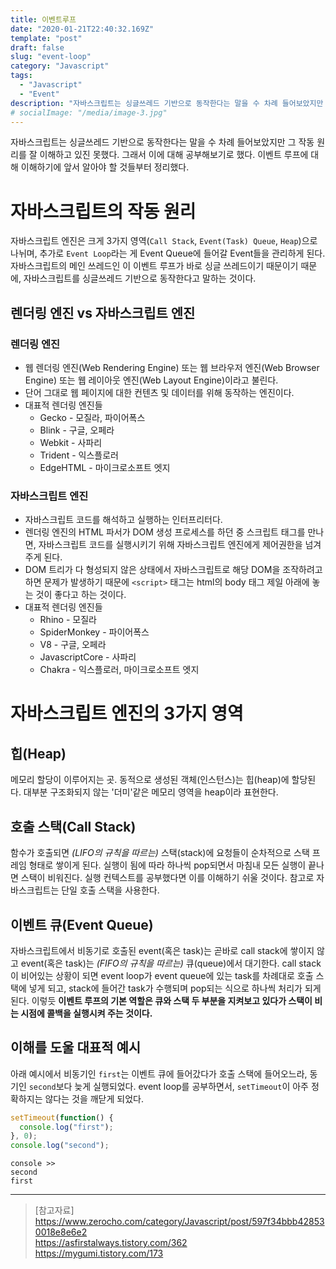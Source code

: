 ```yaml
---
title: 이벤트루프
date: "2020-01-21T22:40:32.169Z"
template: "post"
draft: false
slug: "event-loop"
category: "Javascript"
tags:
  - "Javascript"
  - "Event"
description: "자바스크립트는 싱글쓰레드 기반으로 동작한다는 말을 수 차례 들어보았지만 그 작동 원리를 잘 이해하고 있진 못했다. 그래서 이에 대해 공부해보기로 했다."
# socialImage: "/media/image-3.jpg"
---
```


<!-- # 이벤트 루프(Event Loop) -->
자바스크립트는 싱글쓰레드 기반으로 동작한다는 말을 수 차례 들어보았지만 그 작동 원리를 잘 이해하고 있진 못했다. 그래서 이에 대해 공부해보기로 했다. 이벤트 루프에 대해 이해하기에 앞서 알아야 할 것들부터 정리했다.

# 자바스크립트의 작동 원리
자바스크립트 엔진은 크게 3가지 영역(`Call Stack`, `Event(Task) Queue`, `Heap`)으로 나뉘며, 추가로 `Event Loop`라는 게 Event Queue에 들어갈 Event들을 관리하게 된다. 자바스크립트의 메인 쓰레드인 이 이벤트 루프가 바로 싱글 쓰레드이기 때문이기 때문에, 자바스크립트를 싱글쓰레드 기반으로 동작한다고 말하는 것이다.

## 렌더링 엔진 vs 자바스크립트 엔진

### 렌더링 엔진
- 웹 렌더링 엔진(Web Rendering Engine) 또는 웹 브라우저 엔진(Web Browser Engine) 또는 웹 레이아웃 엔진(Web Layout Engine)이라고 불린다.
- 단어 그대로 웹 페이지에 대한 컨텐츠 및 데이터를 위해 동작하는 엔진이다.
- 대표적 렌더링 엔진들
  * Gecko - 모질라, 파이어폭스
  * Blink - 구글, 오페라
  * Webkit - 사파리
  * Trident - 익스플로러
  * EdgeHTML - 마이크로소프트 엣지

### 자바스크립트 엔진
- 자바스크립트 코드를 해석하고 실행하는 인터프리터다.
- 렌더링 엔진의 HTML 파서가 DOM 생성 프로세스를 하던 중 스크립트 태그를 만나면, 자바스크립트 코드를 실행시키기 위해 자바스크립트 엔진에게 제어권한을 넘겨 주게 된다.
- DOM 트리가 다 형성되지 않은 상태에서 자바스크립트로 해당 DOM을 조작하려고 하면 문제가 발생하기 때문에 `<script>` 태그는 html의 body 태그 제일 아래에 놓는 것이 좋다고 하는 것이다.
- 대표적 렌더링 엔진들
  * Rhino - 모질라
  * SpiderMonkey - 파이어폭스
  * V8 - 구글, 오페라
  * JavascriptCore - 사파리
  * Chakra - 익스플로러, 마이크로소프트 엣지

# 자바스크립트 엔진의 3가지 영역

## 힙(Heap)
메모리 할당이 이루어지는 곳. 동적으로 생성된 객체(인스턴스)는 힙(heap)에 할당된다. 대부분 구조화되지 않는 '더미'같은 메모리 영역을 heap이라 표현한다.

## 호출 스택(Call Stack)
함수가 호출되면 _(LIFO의 규칙을 따르는)_ 스택(stack)에 요청들이 순차적으로 스택 프레임 형태로 쌓이게 된다. 실행이 됨에 따라 하나씩 pop되면서 마침내 모든 실행이 끝나면 스택이 비워진다. 실행 컨텍스트를 공부했다면 이를 이해하기 쉬울 것이다. 참고로 자바스크립트는 단일 호출 스택을 사용한다.

## 이벤트 큐(Event Queue)
자바스크립트에서 비동기로 호출된 event(혹은 task)는 곧바로 call stack에 쌓이지 않고 event(혹은 task)는 _(FIFO의 규칙을 따르는)_ 큐(queue)에서 대기한다. call stack이 비어있는 상황이 되면 event loop가 event queue에 있는 task를 차례대로 호출 스택에 넣게 되고, stack에 들어간 task가 수행되며 pop되는 식으로 하나씩 처리가 되게 된다. 이렇듯 **이벤트 루프의 기본 역할은 큐와 스택 두 부분을 지켜보고 있다가 스택이 비는 시점에 콜백을 실행시켜 주는 것이다.**


## 이해를 도울 대표적 예시
아래 예시에서 비동기인 `first`는 이벤트 큐에 들어갔다가 호출 스택에 들어오느라, 동기인 `second`보다 늦게 실행되었다. event loop를 공부하면서, `setTimeout`이 아주 정확하지는 않다는 것을 깨닫게 되었다.

```js
setTimeout(function() {
  console.log("first");
}, 0);
console.log("second");
```

```console
console >>
second
first
```

---

> [참고자료]  
> https://www.zerocho.com/category/Javascript/post/597f34bbb428530018e8e6e2  
> https://asfirstalways.tistory.com/362  
> https://mygumi.tistory.com/173  